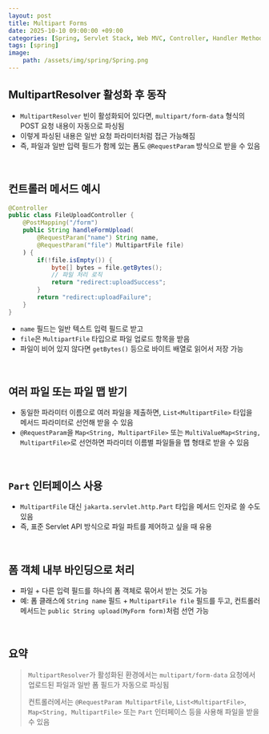 ```yaml
---
layout: post
title: Multipart Forms
date: 2025-10-10 09:00:00 +09:00
categories: [Spring, Servlet Stack, Web MVC, Controller, Handler Method]
tags: [spring]
image:
    path: /assets/img/spring/Spring.png
---
```


## MultipartResolver 활성화 후 동작

- `MultipartResolver` 빈이 활성화되어 있다면, `multipart/form-data` 형식의 POST 요청 내용이 자동으로 파싱됨
- 이렇게 파싱된 내용은 일반 요청 파라미터처럼 접근 가능해짐
- 즉, 파일과 일반 입력 필드가 함께 있는 폼도 `@RequestParam` 방식으로 받을 수 있음

<br>

## 컨트롤러 메서드 예시

```java
@Controller
public class FileUploadController {
    @PostMapping("/form")
    public String handleFormUpload(
        @RequestParam("name") String name,
        @RequestParam("file") MultipartFile file) 
    ) {
        if(!file.isEmpty()) {
            byte[] bytes = file.getBytes();
            // 파일 처리 로직
            return "redirect:uploadSuccess";
        }
        return "redirect:uploadFailure";
    }
}
```

- `name` 필드는 일반 텍스트 입력 필드로 받고
- `file`은 `MultipartFile` 타입으로 파일 업로드 항목을 받음
- 파일이 비어 있지 않다면 `getBytes()` 등으로 바이트 배열로 읽어서 저장 가능

<br>

## 여러 파일 또는 파일 맵 받기

- 동일한 파라미터 이름으로 여러 파일을 제출하면, `List<MultipartFile>` 타입을 메서드 파라미터로 선언해 받을 수 있음
- `@RequestParam`을 `Map<String, MultipartFile>` 또는 `MultiValueMap<String, MultipartFile>`로 선언하면 파라미터 이름별 파일들을 맵 형태로 받을 수 있음

<br>

## `Part` 인터페이스 사용

- `MultipartFile` 대신 `jakarta.servlet.http.Part` 타입을 메서드 인자로 쓸 수도 있음
- 즉, 표준 Servlet API 방식으로 파일 파트를 제어하고 싶을 때 유용

<br>

## 폼 객체 내부 바인딩으로 처리

- 파일 + 다른 입력 필드를 하나의 폼 객체로 묶어서 받는 것도 가능
- 예: 폼 클래스에 `String name` 필드 + `MultipartFile file` 필드를 두고, 컨트롤러 메서드는 `public String upload(MyForm form)`처럼 선언 가능

<br>

## 요약

> `MultipartResolver`가 활성화된 환경에서는 `multipart/form-data` 요청에서 업로드된 파일과 일반 폼 필드가 자동으로 파싱됨
>
> 컨트롤러에서는 `@RequestParam MultipartFile`, `List<MultipartFile>`, `Map<String, MultipartFile>` 또는 `Part` 인터페이스 등을 사용해 파일을 받을 수 있음
